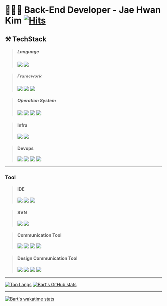 # 👨🏻‍💻 Back-End Developer - Jae Hwan Kim [![Hits](https://hits.seeyoufarm.com/api/count/incr/badge.svg?url=https%3A%2F%2Fgithub.com%2Fjaehwankim07120%2Fhit-counter&count_bg=%2379C83D&title_bg=%23555555&icon=&icon_color=%23E7E7E7&title=hits&edge_flat=false)](https://hits.seeyoufarm.com)



## ⚒️ TechStack

> ##### Language
> <a href="#" target="_blank"><img src="https://img.shields.io/badge/Python-3776AB?style=flat-square&logo=Python&logoColor=white"/></a>
> <a href="#" target="_blank"><img src="https://img.shields.io/badge/C-A8B9CC?style=flat-square&logo=C&logoColor=white"/></a>

> ##### Framework
> <a href="#" target="_blank"><img src="https://img.shields.io/badge/Django-092E20?style=flat-square&logo=Django&logoColor=white"/></a>
> <a href="#" target="_blank"><img src="https://img.shields.io/badge/FastAPI-009688?style=flat-square&logo=FastAPI&logoColor=white"/></a>
> <a href="#" target="_blank"><img src="https://img.shields.io/badge/Celery-37814A?style=flat-square&logo=Celery&logoColor=white"/></a>

> ##### Operation System
> <a href="#" target="_blank"><img src="https://img.shields.io/badge/Ubuntu-E95420?style=flat-square&logo=Ubuntu&logoColor=white"/></a>
> <a href="#" target="_blank"><img src="https://img.shields.io/badge/CentOS-262577?style=flat-square&logo=CentOS&logoColor=white"/></a>
> <a href="#" target="_blank"><img src="https://img.shields.io/badge/Linux-FCC624?style=flat-square&logo=Linux&logoColor=white"/></a>
> <a href="#" target="_blank"><img src="https://img.shields.io/badge/macOS-000000?style=flat-square&logo=macOS&logoColor=white"/></a>

> #### Infra
> <a href="#" target="_blank"><img src="https://img.shields.io/badge/AWS-232F3E?style=flat-square&logo=Amazon%20AWS&logoColor=white"/></a>
> <a href="#" target="_blank"><img src="https://img.shields.io/badge/Firebase-FFCA28?style=flat-square&logo=Firebase&logoColor=black"/></a>

> #### Devops
> <a href="#" target="_blank"><img src="https://img.shields.io/badge/CircleCI-232F3E?style=flat-square&logo=CircleCI&logoColor=white"/></a>
> <a href="#" target="_blank"><img src="https://img.shields.io/badge/Jenkins-232F3E?style=flat-square&logo=Jenkins&logoColor=white"/></a>
> <a href="#" target="_blank"><img src="https://img.shields.io/badge/Docker-2496ED?style=flat-square&logo=Docker&logoColor=white"/></a>
> <a href="#" target="_blank"><img src="https://img.shields.io/badge/Kubernetes-326CE5?style=flat-square&logo=Kubernetes&logoColor=white"/></a>

---

### Tool

> #### IDE
> <a href="#" target="_blank"><img src="https://img.shields.io/badge/Visual%20Studio%20Code-007ACC?style=flat-square&logo=Visual%20Studio%20Code&logoColor=white"/></a>
> <a href="#" target="_blank"><img src="https://img.shields.io/badge/PyCharm-000000?style=flat-square&logo=PyCharm&logoColor=white"/></a>
> <a href="#" target="_blank"><img src="https://img.shields.io/badge/Eclipse%20IDE-2C2255?style=flat-square&logo=Eclipse%20IDE&logoColor=white"/></a>

> #### SVN
> <a href="#" target="_blank"><img src="https://img.shields.io/badge/Bitbucket-0052CC?style=flat-square&logo=Bitbucket&logoColor=white"/></a>
> <a href="#" target="_blank"><img src="https://img.shields.io/badge/GitHub-181717?style=flat-square&logo=GitHub&logoColor=white"/></a>

> #### Communication Tool
> <a href="#" target="_blank"><img src="https://img.shields.io/badge/Jira-0052CC?style=flat-square&logo=Jira&logoColor=white"/></a>
> <a href="#" target="_blank"><img src="https://img.shields.io/badge/Notion-000000?style=flat-square&logo=Notion&logoColor=white"/></a>
> <a href="#" target="_blank"><img src="https://img.shields.io/badge/Slack-4A154B?style=flat-square&logo=Slack&logoColor=white"/></a>
> <a href="#" target="_blank"><img src="https://img.shields.io/badge/Postman-FF6C37?style=flat-square&logo=Postman&logoColor=white"/></a>

> #### Design Communication Tool
> <a href="#" target="_blank"><img src="https://img.shields.io/badge/Zeplin-F79733?style=flat-square&logo=Skyliner&logoColor=white"/></a>
> <a href="#" target="_blank"><img src="https://img.shields.io/badge/Adobe%20Photoshop-31A8FF?style=flat-square&logo=Adobe%20Photoshop&logoColor=white"/></a>
> <a href="#" target="_blank"><img src="https://img.shields.io/badge/Adobe%20Illustrator-FF9A00?style=flat-square&logo=Adobe%20Illustrator&logoColor=white"/></a>
> <a href="#" target="_blank"><img src="https://img.shields.io/badge/Figma-F24E1E?style=flat-square&logo=Figma&logoColor=white"/></a>

---

[![Top Langs](https://github-readme-stats.vercel.app/api/top-langs/?username=BartKim-J&layout=compact)](https://github.com/anuraghazra/github-readme-stats) [![Bart's GitHub stats](https://github-readme-stats.vercel.app/api?username=BartKim-J&count_private=true&show_icons=true&hide=stars,contrib)](https://github.com/anuraghazra/github-readme-stats)

---

[![Bart's wakatime stats](https://github-readme-stats.vercel.app/api/wakatime?username=BartKim_J)](https://github.com/anuraghazra/github-readme-stats)
